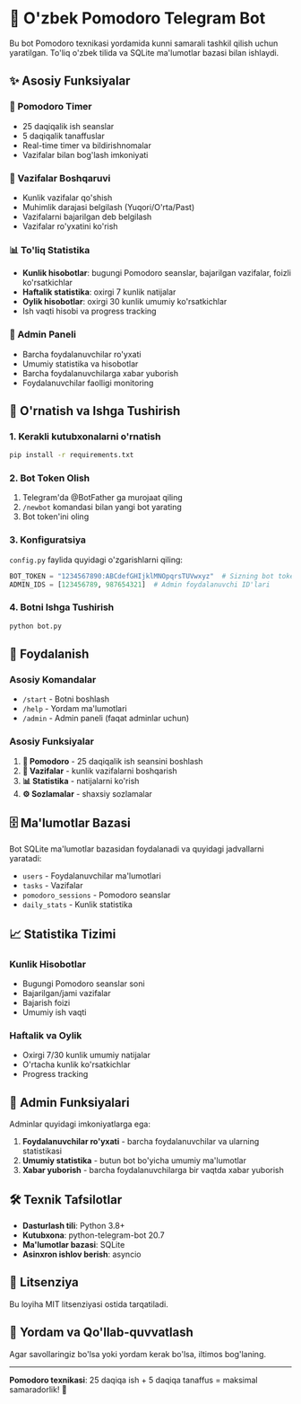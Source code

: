 # 🍅 O'zbek Pomodoro Telegram Bot

Bu bot Pomodoro texnikasi yordamida kunni samarali tashkil qilish uchun yaratilgan. To'liq o'zbek tilida va SQLite ma'lumotlar bazasi bilan ishlaydi.

## ✨ Asosiy Funksiyalar

### 🍅 Pomodoro Timer
- 25 daqiqalik ish seanslar
- 5 daqiqalik tanaffuslar
- Real-time timer va bildirishnomalar
- Vazifalar bilan bog'lash imkoniyati

### 📝 Vazifalar Boshqaruvi
- Kunlik vazifalar qo'shish
- Muhimlik darajasi belgilash (Yuqori/O'rta/Past)
- Vazifalarni bajarilgan deb belgilash
- Vazifalar ro'yxatini ko'rish

### 📊 To'liq Statistika
- **Kunlik hisobotlar**: bugungi Pomodoro seanslar, bajarilgan vazifalar, foizli ko'rsatkichlar
- **Haftalik statistika**: oxirgi 7 kunlik natijalar
- **Oylik hisobotlar**: oxirgi 30 kunlik umumiy ko'rsatkichlar
- Ish vaqti hisobi va progress tracking

### 🔧 Admin Paneli
- Barcha foydalanuvchilar ro'yxati
- Umumiy statistika va hisobotlar
- Barcha foydalanuvchilarga xabar yuborish
- Foydalanuvchilar faolligi monitoring

## 🚀 O'rnatish va Ishga Tushirish

### 1. Kerakli kutubxonalarni o'rnatish
```bash
pip install -r requirements.txt
```

### 2. Bot Token Olish
1. Telegram'da @BotFather ga murojaat qiling
2. `/newbot` komandasi bilan yangi bot yarating
3. Bot token'ini oling

### 3. Konfiguratsiya
`config.py` faylida quyidagi o'zgarishlarni qiling:

```python
BOT_TOKEN = "1234567890:ABCdefGHIjklMNOpqrsTUVwxyz"  # Sizning bot tokeningiz
ADMIN_IDS = [123456789, 987654321]  # Admin foydalanuvchi ID'lari
```

### 4. Botni Ishga Tushirish
```bash
python bot.py
```

## 📱 Foydalanish

### Asosiy Komandalar
- `/start` - Botni boshlash
- `/help` - Yordam ma'lumotlari
- `/admin` - Admin paneli (faqat adminlar uchun)

### Asosiy Funksiyalar
1. **🍅 Pomodoro** - 25 daqiqalik ish seansini boshlash
2. **📝 Vazifalar** - kunlik vazifalarni boshqarish
3. **📊 Statistika** - natijalarni ko'rish
4. **⚙️ Sozlamalar** - shaxsiy sozlamalar

## 🗄️ Ma'lumotlar Bazasi

Bot SQLite ma'lumotlar bazasidan foydalanadi va quyidagi jadvallarni yaratadi:

- `users` - Foydalanuvchilar ma'lumotlari
- `tasks` - Vazifalar
- `pomodoro_sessions` - Pomodoro seanslar
- `daily_stats` - Kunlik statistika

## 📈 Statistika Tizimi

### Kunlik Hisobotlar
- Bugungi Pomodoro seanslar soni
- Bajarilgan/jami vazifalar
- Bajarish foizi
- Umumiy ish vaqti

### Haftalik va Oylik
- Oxirgi 7/30 kunlik umumiy natijalar
- O'rtacha kunlik ko'rsatkichlar
- Progress tracking

## 🔐 Admin Funksiyalari

Adminlar quyidagi imkoniyatlarga ega:

1. **Foydalanuvchilar ro'yxati** - barcha foydalanuvchilar va ularning statistikasi
2. **Umumiy statistika** - butun bot bo'yicha umumiy ma'lumotlar
3. **Xabar yuborish** - barcha foydalanuvchilarga bir vaqtda xabar yuborish

## 🛠️ Texnik Tafsilotlar

- **Dasturlash tili**: Python 3.8+
- **Kutubxona**: python-telegram-bot 20.7
- **Ma'lumotlar bazasi**: SQLite
- **Asinxron ishlov berish**: asyncio

## 📝 Litsenziya

Bu loyiha MIT litsenziyasi ostida tarqatiladi.

## 🤝 Yordam va Qo'llab-quvvatlash

Agar savollaringiz bo'lsa yoki yordam kerak bo'lsa, iltimos bog'laning.

---

**Pomodoro texnikasi**: 25 daqiqa ish + 5 daqiqa tanaffus = maksimal samaradorlik! 🍅